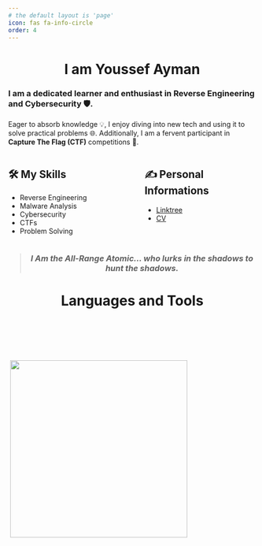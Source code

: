 ```yaml
---
# the default layout is 'page'
icon: fas fa-info-circle
order: 4
---
```


<div align="center">
  <h1>I am Youssef Ayman</h1>
</div>

### I am a dedicated learner and enthusiast in **Reverse Engineering** and **Cybersecurity** 🛡️.
Eager to absorb knowledge 💡, I enjoy diving into new tech and using it to solve practical problems 🌐. Additionally, I am a fervent participant in **Capture The Flag (CTF)** competitions 🏁.

<div class="flex-container">
  <div class="flex-item">
    <h2>🛠️ My Skills</h2>
    <ul>
      <li>Reverse Engineering</li>
      <li>Malware Analysis</li>
      <li>Cybersecurity</li>
      <li>CTFs</li>
      <li>Problem Solving</li>
    </ul>
  </div>
  <div class="flex-item">
    <h2>✍ Personal Informations</h2>
    <ul>
      <li><a href="https://linktr.ee/eljooker04" target="_blank">Linktree</a></li>
      <li><a href="https://drive.google.com/file/d/15-ZUFQri5x7ontGIToQk_Lz7bIeKrHs-/view?usp=sharing" target="_blank">CV</a></li>
    </ul>
  </div>
</div>

<blockquote>
  <h3 align="center"><em>I Am the All-Range Atomic... who lurks in the shadows to hunt the shadows.</em></h3>
</blockquote>

<style>
.no-interaction {
    pointer-events: none;
}
.flex-container {
    display: flex;
    justify-content: space-between;
}
.flex-item {
    width: 45%;
}
</style>

<h1 align="center"> Languages and Tools 
<br>
<img class="no-interaction" src="https://img.shields.io/badge/-C++-00599C?style=flat-square&logo=cplusplus&logoColor=white" alt="" />
<img class="no-interaction" src="https://img.shields.io/badge/-C-A8B9CC?style=flat-square&logo=c&logoColor=white" alt="" />
<img class="no-interaction" src="https://img.shields.io/badge/-Python-3776AB?style=flat-square&logo=python&logoColor=yellow" alt="" />
<img class="no-interaction" src="https://img.shields.io/badge/-Assembly-808080?style=flat-square&logo=assemblyscript&logoColor=white" alt="" />
<img class="no-interaction" src="https://img.shields.io/badge/-Linux-FCC624?style=flat-square&logo=linux&logoColor=black" alt="" />
<img class="no-interaction" src="https://img.shields.io/badge/-Kali_Linux-557C94?style=flat-square&logo=kalilinux&logoColor=black" alt="" />
<img class="no-interaction" src="https://img.shields.io/badge/-Operating%20Systems-0078D7?style=flat-square&logo=windows&logoColor=white" alt="" />
<img class="no-interaction" src="https://img.shields.io/badge/-Problem%20Solving-4d4d4d?style=flat-square" alt="" />
<br>
<img class="no-interaction" src="https://img.shields.io/badge/-IDA%20Pro-030303?style=flat-square" alt="" />
<img class="no-interaction" src="https://img.shields.io/badge/-Ghidra-ff4500?style=flat-square" alt="" />
<img class="no-interaction" src="https://img.shields.io/badge/-Binary_Ninja-da0000?style=flat-square" alt="" />
<img class="no-interaction" src="https://img.shields.io/badge/-VBox-183A61?style=flat-square&logo=virtualbox&logoColor=white" alt="" />
<img class="no-interaction" src="https://img.shields.io/badge/-xdbg-2b2b2b?style=flat-square" alt="" />
<img class="no-interaction" src="https://img.shields.io/badge/-dnSpy-2b2b2b?style=flat-square&logo=.net&logoColor=purple" alt="" />
</h1>
  
<br>

<div class="align-container">
  <img class="no-interaction" src="https://lanyard.cnrad.dev/api/605894319408283678?&bg=00000000" alt="">
  <img src="https://github.com/ELJoOker2004/ELJoOker2004/assets/62572632/8f29c932-fd91-46e8-a984-60142a99f5b5" width="360" alt="">
</div>
